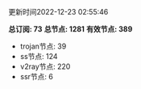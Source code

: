 更新时间2022-12-23 02:55:46

**总订阅: 73**
**总节点: 1281**
**有效节点: 389**
- trojan节点: 39
- ss节点: 124
- v2ray节点: 220
- ssr节点: 6
